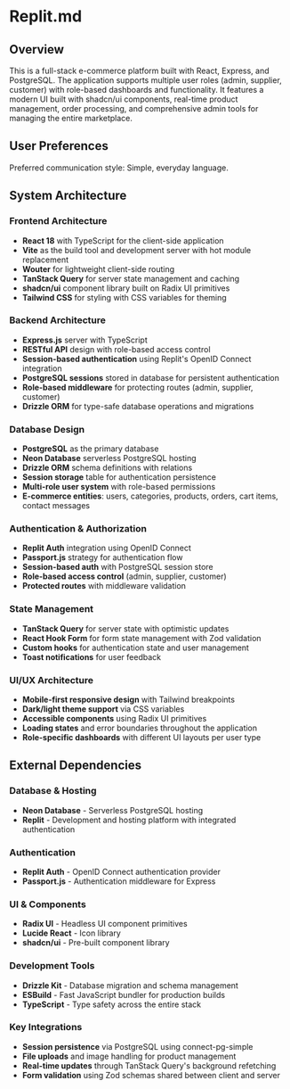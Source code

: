 # Replit.md

## Overview

This is a full-stack e-commerce platform built with React, Express, and PostgreSQL. The application supports multiple user roles (admin, supplier, customer) with role-based dashboards and functionality. It features a modern UI built with shadcn/ui components, real-time product management, order processing, and comprehensive admin tools for managing the entire marketplace.

## User Preferences

Preferred communication style: Simple, everyday language.

## System Architecture

### Frontend Architecture
- **React 18** with TypeScript for the client-side application
- **Vite** as the build tool and development server with hot module replacement
- **Wouter** for lightweight client-side routing
- **TanStack Query** for server state management and caching
- **shadcn/ui** component library built on Radix UI primitives
- **Tailwind CSS** for styling with CSS variables for theming

### Backend Architecture
- **Express.js** server with TypeScript
- **RESTful API** design with role-based access control
- **Session-based authentication** using Replit's OpenID Connect integration
- **PostgreSQL sessions** stored in database for persistent authentication
- **Role-based middleware** for protecting routes (admin, supplier, customer)
- **Drizzle ORM** for type-safe database operations and migrations

### Database Design
- **PostgreSQL** as the primary database
- **Neon Database** serverless PostgreSQL hosting
- **Drizzle ORM** schema definitions with relations
- **Session storage** table for authentication persistence
- **Multi-role user system** with role-based permissions
- **E-commerce entities**: users, categories, products, orders, cart items, contact messages

### Authentication & Authorization
- **Replit Auth** integration using OpenID Connect
- **Passport.js** strategy for authentication flow
- **Session-based auth** with PostgreSQL session store
- **Role-based access control** (admin, supplier, customer)
- **Protected routes** with middleware validation

### State Management
- **TanStack Query** for server state with optimistic updates
- **React Hook Form** for form state management with Zod validation
- **Custom hooks** for authentication state and user management
- **Toast notifications** for user feedback

### UI/UX Architecture
- **Mobile-first responsive design** with Tailwind breakpoints
- **Dark/light theme support** via CSS variables
- **Accessible components** using Radix UI primitives
- **Loading states** and error boundaries throughout the application
- **Role-specific dashboards** with different UI layouts per user type

## External Dependencies

### Database & Hosting
- **Neon Database** - Serverless PostgreSQL hosting
- **Replit** - Development and hosting platform with integrated authentication

### Authentication
- **Replit Auth** - OpenID Connect authentication provider
- **Passport.js** - Authentication middleware for Express

### UI & Components
- **Radix UI** - Headless UI component primitives
- **Lucide React** - Icon library
- **shadcn/ui** - Pre-built component library

### Development Tools
- **Drizzle Kit** - Database migration and schema management
- **ESBuild** - Fast JavaScript bundler for production builds
- **TypeScript** - Type safety across the entire stack

### Key Integrations
- **Session persistence** via PostgreSQL using connect-pg-simple
- **File uploads** and image handling for product management
- **Real-time updates** through TanStack Query's background refetching
- **Form validation** using Zod schemas shared between client and server